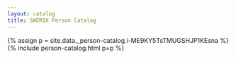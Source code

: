 ```yaml
---
layout: catalog
title: SWERIK Person Catalog
---
```

{% assign p = site.data._person-catalog.i-ME9KY5TsTMUGSHJP1KEsna %}
{% include person-catalog.html p=p %}

